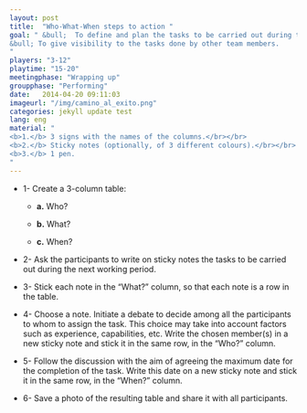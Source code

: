 ```yaml
---
layout: post
title:  "Who-What-When steps to action "
goal: " &bull;  To define and plan the tasks to be carried out during the next period.</br></br>
&bull; To give visibility to the tasks done by other team members.
"
players: "3-12"
playtime: "15-20"
meetingphase: "Wrapping up"
groupphase: "Performing"
date:   2014-04-20 09:11:03
imageurl: "/img/camino_al_exito.png"
categories: jekyll update test
lang: eng
material: "
<b>1.</b> 3 signs with the names of the columns.</br></br>
<b>2.</b> Sticky notes (optionally, of 3 different colours).</br></br>
<b>3.</b> 1 pen.
"
---
```

- 1- Create a 3-column table:

	- <b>a.</b> Who?

	- <b>b.</b> What?

	- <b>c.</b> When?

- 2- Ask the participants to write on sticky notes the tasks to be carried out during the next working period.

- 3- Stick each note in the “What?” column, so that each note is a row in the table.

- 4- Choose a note. Initiate a debate to decide among all the participants to whom to assign the task. This choice may take into account factors such as experience, capabilities, etc. Write the chosen member(s) in a new sticky note and stick it in the same row, in the “Who?” column.

- 5- Follow the discussion with the aim of agreeing the maximum date for the completion of the task. Write this date on a new sticky note and stick it in the same row, in the “When?” column.

- 6- Save a photo of the resulting table and share it with all participants.
